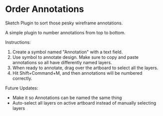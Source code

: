 # Order Annotations
Sketch Plugin to sort those pesky wireframe annotations.

A simple plugin to number annotations from top to bottom.

Instructions:
1. Create a symbol named "Annotation" with a text field.
2. Use symbol to annotate design. Make sure to copy and paste annotations so all have differently named layers.
3. When ready to annotate, drag over the artboard to select all the layers. 
4. Hit Shift+Command+M, and then annotations will be numbered correctly.

Future Updates:
* Make it so Annotations can be named the same thing
* Auto-select all layers on active artboard instead of manually selecting layers
